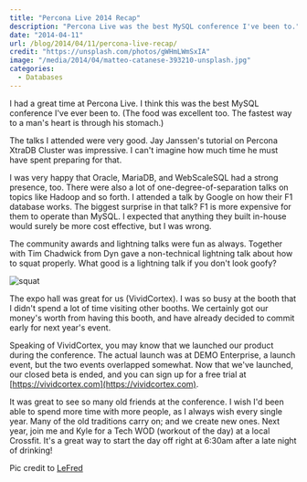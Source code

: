 ```yaml
---
title: "Percona Live 2014 Recap"
description: "Percona Live was the best MySQL conference I've been to."
date: "2014-04-11"
url: /blog/2014/04/11/percona-live-recap/
credit: "https://unsplash.com/photos/gWHmLWmSxIA"
image: "/media/2014/04/matteo-catanese-393210-unsplash.jpg"
categories:
  - Databases
---
```


I had a great time at Percona Live. I think this was the best MySQL
conference I've ever been to.  (The food was excellent too. The fastest way to a
man's heart is through his stomach.)

The talks I attended were very good. Jay Janssen's tutorial on Percona XtraDB
Cluster was impressive. I can't imagine how much time he must have spent
preparing for that.

I was very happy that Oracle, MariaDB, and WebScaleSQL had a strong presence,
too. There were also a lot of one-degree-of-separation talks on topics like
Hadoop and so forth. I attended a talk by Google on how their F1 database works.
The biggest surprise in that talk? F1 is more expensive for them to operate than
MySQL. I expected that anything they built in-house would surely be more cost
effective, but I was wrong.

The community awards and lightning talks were fun as always. Together with Tim Chadwick from Dyn gave a non-technical lightning talk about how to squat properly. What good is a lightning talk if you don't look goofy?

![squat](/media/2014/04/squat.jpg)

The expo hall was great for us (VividCortex). I was so busy at the booth
that I didn't spend a lot of time visiting other booths. We certainly got 
our money's worth from having this booth, and have already decided to commit
early for next year's event.

Speaking of VividCortex, you may know that we launched our product during the
conference. The actual launch was at DEMO Enterprise, a launch event, but the
two events overlapped somewhat. Now that we've launched, our closed beta is
ended, and you can sign up for a free trial at [https://vividcortex.com](https://vividcortex.com).

It was great to see so many old friends at the conference. I wish I'd been able
to spend more time with more people, as I always wish every single year. 
Many of the old traditions carry on; and we create new ones. Next year, join me
and Kyle for a Tech WOD (workout of the day) at a local Crossfit. It's a great
way to start the day off right at 6:30am after a late night of drinking!

Pic credit to [LeFred](https://twitter.com/lefred/status/451911813244788736)



